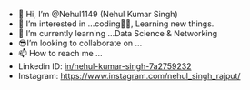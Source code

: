 - 👋 Hi, I’m @Nehul1149 (Nehul Kumar Singh)
- 👀 I’m interested in ...coding👨‍💻, Learning new things.
- 🌱 I’m currently learning ...Data Science & Networking
- 😎I’m looking to collaborate on ...
- 📫 How to reach me ...
- Linkedin ID: [in/nehul-kumar-singh-7a2759232](https://www.linkedin.com/in/nehul-kumar-singh-7a2759232/)
- Instagram: https://www.instagram.com/nehul_singh_rajput/
<!---
Nehul1149/Nehul1149 is a ✨ special ✨ repository because its `README.md` (this file) appears on your GitHub profile.
You can click the Preview link to take a look at your changes.
--->

